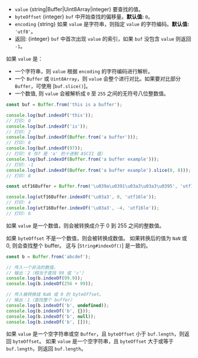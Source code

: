 <!-- YAML
added: v1.5.0
changes:
  - version: v8.0.0
    pr-url: https://github.com/nodejs/node/pull/10236
    description: The `value` can now be a `Uint8Array`.
  - version: v5.7.0, v4.4.0
    pr-url: https://github.com/nodejs/node/pull/4803
    description: When `encoding` is being passed, the `byteOffset` parameter
                 is no longer required.
-->

* `value` {string|Buffer|Uint8Array|integer} 要查找的值。
* `byteOffset` {integer} `buf` 中开始查找的偏移量。**默认值:** `0`。
* `encoding` {string} 如果 `value` 是字符串，则指定 `value` 的字符编码。**默认值:** `'utf8'`。
* 返回: {integer} `buf` 中首次出现 `value` 的索引，如果 `buf` 没包含 `value` 则返回 `-1`。

如果 `value` 是：

  * 一个字符串，则 `value` 根据 `encoding` 的字符编码进行解析。
  * 一个 `Buffer` 或 `Uint8Array`，则 `value` 会整个进行对比。如果要对比部分 `Buffer`，可使用 [`buf.slice()`]。
  * 一个数值, 则 `value` 会被解析成 `0` 至 `255` 之间的无符号八位整数值。

```js
const buf = Buffer.from('this is a buffer');

console.log(buf.indexOf('this'));
// 打印: 0
console.log(buf.indexOf('is'));
// 打印: 2
console.log(buf.indexOf(Buffer.from('a buffer')));
// 打印: 8
console.log(buf.indexOf(97));
// 打印: 8（97 是 'a' 的十进制 ASCII 值）
console.log(buf.indexOf(Buffer.from('a buffer example')));
// 打印: -1
console.log(buf.indexOf(Buffer.from('a buffer example').slice(0, 8)));
// 打印: 8

const utf16Buffer = Buffer.from('\u039a\u0391\u03a3\u03a3\u0395', 'utf16le');

console.log(utf16Buffer.indexOf('\u03a3', 0, 'utf16le'));
// 打印: 4
console.log(utf16Buffer.indexOf('\u03a3', -4, 'utf16le'));
// 打印: 6
```

如果 `value` 是一个数值，则会被转换成介于 0 到 255 之间的整数值。

如果 `byteOffset` 不是一个数值，则会被转换成数值。
如果转换后的值为 `NaN` 或 0, 则会查找整个 buffer。
这与 [`String#indexOf()`] 是一致的。

```js
const b = Buffer.from('abcdef');

// 传入一个非法的数值。
// 输出：2（相当于查找 99 或 'c'）
console.log(b.indexOf(99.9));
console.log(b.indexOf(256 + 99));

// 传入被转换成 NaN 或 0 的 byteOffset。
// 输出：1（查找整个 buffer）
console.log(b.indexOf('b', undefined));
console.log(b.indexOf('b', {}));
console.log(b.indexOf('b', null));
console.log(b.indexOf('b', []));
```

如果 `value` 是一个空字符串或空 `Buffer`，且 `byteOffset` 小于 `buf.length`，则返回 `byteOffset`。
如果 `value` 是一个空字符串，且 `byteOffset` 大于或等于 `buf.length`，则返回 `buf.length`。

